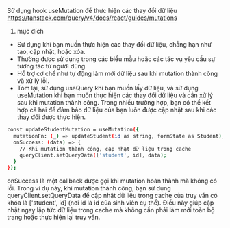 Sử dụng hook useMutation để thực hiện các thay đổi dữ liệu https://tanstack.com/query/v4/docs/react/guides/mutations

1. mục đích

- Sử dụng khi bạn muốn thực hiện các thay đổi dữ liệu, chẳng hạn như tạo, cập nhật, hoặc xóa.
- Thường được sử dụng trong các biểu mẫu hoặc các tác vụ yêu cầu sự tương tác từ người dùng.
- Hỗ trợ cơ chế như tự động làm mới dữ liệu sau khi mutation thành công và xử lý lỗi.
- Tóm lại, sử dụng useQuery khi bạn muốn lấy dữ liệu, và sử dụng useMutation khi bạn muốn thực hiện các thay đổi dữ liệu và cần xử lý sau khi mutation thành công. Trong nhiều trường hợp, bạn có thể kết hợp cả hai để đảm bảo dữ liệu của bạn luôn được cập nhật sau khi các thay đổi được thực hiện.

```bash
const updateStudentMutation = useMutation({
  mutationFn: (_) => updateStudent(id as string, formState as Student),
  onSuccess: (data) => {
    // Khi mutation thành công, cập nhật dữ liệu trong cache
    queryClient.setQueryData(['student', id], data);
  }
});

```

onSuccess là một callback được gọi khi mutation hoàn thành mà không có lỗi.
Trong ví dụ này, khi mutation thành công, bạn sử dụng queryClient.setQueryData để cập nhật dữ liệu trong cache của truy vấn có khóa là ['student', id] (nơi id là id của sinh viên cụ thể).
Điều này giúp cập nhật ngay lập tức dữ liệu trong cache mà không cần phải làm mới toàn bộ trang hoặc thực hiện lại truy vấn.
